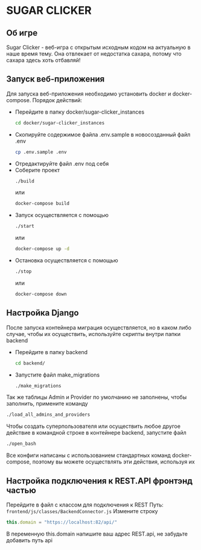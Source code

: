 # SUGAR CLICKER
## Об игре
Sugar Clicker - веб-игра с открытым исходным кодом на актуальную в наше время тему. Она отвлекает от недостатка сахара, потому что сахара здесь хоть отбавляй!
## Запуск веб-приложения
Для запуска веб-приложения необходимо установить docker и docker-compose.
Порядок действий:
- Перейдите в папку docker/sugar-clicker_instances
  ```bash 
  cd docker/sugar-clicker_instances
  ```
- Скопируйте содержимое файла .env.sample в новосозданный файл .env
  ```bash
  cp .env.sample .env
  ```
- Отредактируйте файл .env под себя
- Соберите проект
  ```bash
  ./build
  ``` 
  или
  ```bash
  docker-compose build
  ```
- Запуск осуществляется с помощью
  ```bash
  ./start
  ```
  или
  ```bash
  docker-compose up -d
  ```
- Остановка осуществляется с помощью
  ```bash
  ./stop
  ```
  или
  ```bash
  docker-compose down
   ```
## Настройка Django
После запуска контейнера миграция осуществляется, но в каком либо случае, чтобы их осуществить, используйте скрипты внутри папки backend
- Перейдите в папку backend
  ```bash
  cd backend/
  ```
- Запустите файл make_migrations
  ```bash
  ./make_migrations
  ```
Так же таблицы Admin и Provider по умолчанию не заполнены, чтобы заполнить, примените команду
  ```bash
  ./load_all_admins_and_providers
   ```
Чтобы создать суперпользователя или осуществить любое другое действие в командной строке в контейнере backend, запустите файл
  ```bash
  ./open_bash
  ```
Все конфиги написаны с использованием стандартных команд docker-compose, поэтому вы можете осуществлять эти действия, используя их

## Настройка подключения к REST.API фронтэнд частью
Перейдите в файл с
классом для подключения к REST
Путь: ```frontend/js/classes/BackendConnector.js```
Измените строку 
```js
this.domain = "https://localhost:82/api/"
``` 
В переменную this.domain напишите ваш адрес REST.api, не забудьте добавить путь api

